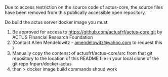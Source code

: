  Due to access restriction on the source code of actus-core, the source files have been removed 
from this publically accessible open repository. 

Do build the actus server docker image you must:
  1. Be approved for access to https://github.com/actusfrf/actus-core.git by ACTUS FInancial Research Foundation
  2. (Contact Allen Mendelowitz - amendelowitz@yahoo.com to request this ) 
  3. Manually copy the contenst of actusfrf/actus-core/src from that git repository to the location of this README file 
     in your local clone of the git repo fnparr/docker-actus
  4. then > docker image build commands shoud work    
